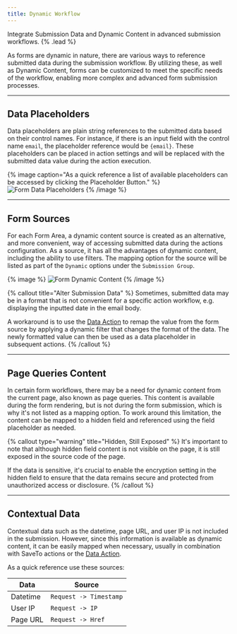 ```yaml
---
title: Dynamic Workflow
---
```


Integrate Submission Data and Dynamic Content in advanced submission workflows. {% .lead %}

As forms are dynamic in nature, there are various ways to reference submitted data during the submission workflow. By utilizing these, as well as Dynamic Content, forms can be customized to meet the specific needs of the workflow, enabling more complex and advanced form submission processes.

---

## Data Placeholders

Data placeholders are plain string references to the submitted data based on their control names. For instance, if there is an input field with the control name `email`, the placeholder reference would be `{email}`. These placeholders can be placed in action settings and will be replaced with the submitted data value during the action execution.

{% image caption="As a quick reference a list of available placeholders can be accessed by clicking the Placeholder Button." %}
![Form Data Placeholders](/assets/ytp/forms/form-data-placeholders.webp)
{% /image %}

---

## Form Sources

For each Form Area, a dynamic content source is created as an alternative, and more convenient, way of accessing submitted data during the actions configuration. As a source, it has all the advantages of dynamic content, including the ability to use filters. The mapping option for the source will be listed as part of the `Dynamic` options under the `Submission Group`.

{% image %}
![Form Dynamic Content](/assets/ytp/forms/form-dynamic-content.webp)
{% /image %}

{% callout title="Alter Submission Data" %}
Sometimes, submitted data may be in a format that is not convenient for a specific action workflow, e.g. displaying the inputted date in the email body.

A workaround is to use the [Data Action](../actions/data) to remap the value from the form source by applying a dynamic filter that changes the format of the data. The newly formatted value can then be used as a data placeholder in subsequent actions.
{% /callout %}

---

## Page Queries Content

In certain form workflows, there may be a need for dynamic content from the current page, also known as page queries. This content is available during the form rendering, but is not during the form submission, which is why it's not listed as a mapping option. To work around this limitation, the content can be mapped to a hidden field and referenced using the field placeholder as needed.

{% callout type="warning" title="Hidden, Still Exposed" %}
It's important to note that although hidden field content is not visible on the page, it is still exposed in the source code of the page.

If the data is sensitive, it's crucial to enable the encryption setting in the hidden field to ensure that the data remains secure and protected from unauthorized access or disclosure.
{% /callout %}

---

## Contextual Data

Contextual data such as the datetime, page URL, and user IP is not included in the submission. However, since this information is available as dynamic content, it can be easily mapped when necessary, usually in combination with SaveTo actions or the [Data Action](../actions/data).

As a quick reference use these sources:

| Data | Source |
| ---- | ------ |
| Datetime | `Request -> Timestamp` |
| User IP | `Request -> IP` |
| Page URL | `Request -> Href` |

